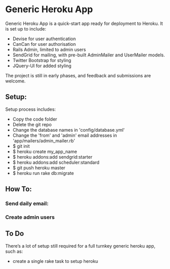 Generic Heroku App
==================

Generic Heroku App is a quick-start app ready for deployment to Heroku. It is set up to include:

-   Devise for user authentication
-   CanCan for user authorisation
-   Rails Admin, limited to admin users
-   SendGrid for mailing, with pre-built AdminMailer and UserMailer models.
-   Twitter Bootstrap for styling
-   JQuery-UI for added styling

The project is still in early phases, and feedback and submissions are welcome.

Setup:
------

Setup process includes:

-   Copy the code folder
-   Delete the git repo
-   Change the database names in 'config/database.yml'
-   Change the 'from' and 'admin' email addresses in 'app/mailers/admin_mailer.rb'
-   $ git init
-   $ heroku create my_app_name
-   $ heroku addons:add sendgrid:starter
-   $ heroku addons:add scheduler:standard
-   $ git push heroku master
-   $ heroku run rake db:migrate

How To:
-------
### Send daily email:

### Create admin users
    
To Do
-----

There’s a lot of setup still required for a full turnkey generic heroku
app, such as:

-   create a single rake task to setup heroku